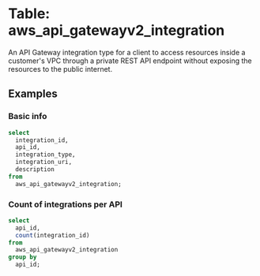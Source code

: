 # Table: aws_api_gatewayv2_integration

An API Gateway integration type for a client to access resources inside a customer's VPC through a private REST API endpoint without exposing the resources to the public internet.

## Examples

### Basic info

```sql
select
  integration_id,
  api_id,
  integration_type,
  integration_uri,
  description
from
  aws_api_gatewayv2_integration;
```

### Count of integrations per API

```sql
select 
  api_id,
  count(integration_id)
from 
  aws_api_gatewayv2_integration
group by
  api_id;
```
